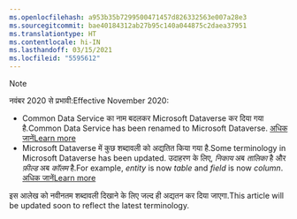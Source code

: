 ```yaml
---
ms.openlocfilehash: a953b35b7299500471457d826332563e007a28e3
ms.sourcegitcommit: bae40184312ab27b95c140a044875c2daea37951
ms.translationtype: HT
ms.contentlocale: hi-IN
ms.lasthandoff: 03/15/2021
ms.locfileid: "5595612"
---
```

> [!NOTE]
> <span data-ttu-id="605c5-101">नवंबर 2020 से प्रभावी:</span><span class="sxs-lookup"><span data-stu-id="605c5-101">Effective November 2020:</span></span>
> - <span data-ttu-id="605c5-102">Common Data Service का नाम बदलकर Microsoft Dataverse कर दिया गया है.</span><span class="sxs-lookup"><span data-stu-id="605c5-102">Common Data Service has been renamed to Microsoft Dataverse.</span></span> [<span data-ttu-id="605c5-103">अधिक जानें</span><span class="sxs-lookup"><span data-stu-id="605c5-103">Learn more</span></span>](https://aka.ms/PAuAppBlog)
> - <span data-ttu-id="605c5-104">Microsoft Dataverse में कुछ शब्दावली को अद्यतित किया गया है.</span><span class="sxs-lookup"><span data-stu-id="605c5-104">Some terminology in Microsoft Dataverse has been updated.</span></span> <span data-ttu-id="605c5-105">उदाहरण के लिए, *निकाय* अब *तालिका* है और *फ़ील्ड* अब *कॉलम* है.</span><span class="sxs-lookup"><span data-stu-id="605c5-105">For example, *entity* is now *table* and *field* is now *column*.</span></span> [<span data-ttu-id="605c5-106">अधिक जानें</span><span class="sxs-lookup"><span data-stu-id="605c5-106">Learn more</span></span>](/powerapps/maker/data-platform/data-platform-intro)
>
> <span data-ttu-id="605c5-107">इस आलेख को नवीनतम शब्दावली दिखाने के लिए जल्द ही अद्यतन कर दिया जाएगा.</span><span class="sxs-lookup"><span data-stu-id="605c5-107">This article will be updated soon to reflect the latest terminology.</span></span>